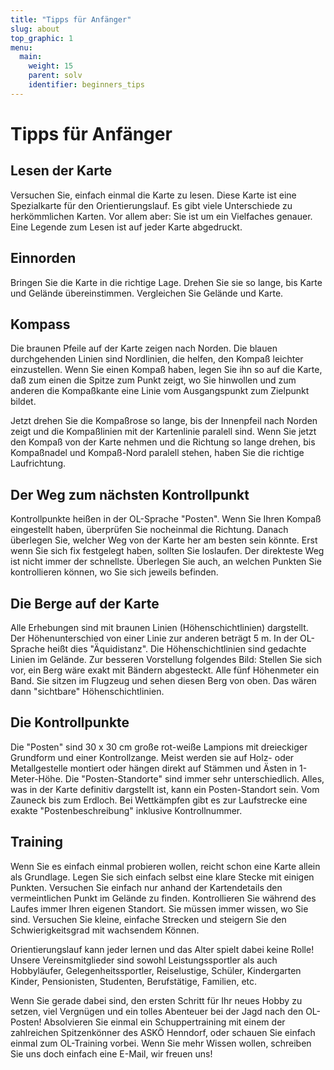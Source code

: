 ```yaml
---
title: "Tipps für Anfänger"
slug: about
top_graphic: 1
menu:
  main:
    weight: 15
    parent: solv
    identifier: beginners_tips
---
```


# Tipps für Anfänger
## Lesen der Karte
Versuchen Sie, einfach einmal die Karte zu lesen. Diese Karte ist eine Spezialkarte für den Orientierungslauf. Es gibt viele Unterschiede zu herkömmlichen Karten. Vor allem aber: Sie ist um ein Vielfaches genauer. Eine Legende zum Lesen ist auf jeder Karte abgedruckt.

## Einnorden
Bringen Sie die Karte in die richtige Lage. Drehen Sie sie so lange, bis Karte und Gelände übereinstimmen. Vergleichen Sie Gelände und Karte.

## Kompass
Die braunen Pfeile auf der Karte zeigen nach Norden. Die blauen durchgehenden Linien sind Nordlinien, die helfen, den Kompaß leichter einzustellen. Wenn Sie einen Kompaß haben, legen Sie ihn so auf die Karte, daß zum einen die Spitze zum Punkt zeigt, wo Sie hinwollen und zum anderen die Kompaßkante eine Linie vom Ausgangspunkt zum Zielpunkt bildet.

Jetzt drehen Sie die Kompaßrose so lange, bis der Innenpfeil nach Norden zeigt und die Kompaßlinien mit der Kartenlinie paralell sind. Wenn Sie jetzt den Kompaß von der Karte nehmen und die Richtung so lange drehen, bis Kompaßnadel und Kompaß-Nord paralell stehen, haben Sie die richtige Laufrichtung.

## Der Weg zum nächsten Kontrollpunkt
Kontrollpunkte heißen in der OL-Sprache "Posten". Wenn Sie Ihren Kompaß eingestellt haben, überprüfen Sie nocheinmal die Richtung. Danach überlegen Sie, welcher Weg von der Karte her am besten sein könnte. Erst wenn Sie sich fix festgelegt haben, sollten Sie loslaufen. Der direkteste Weg ist nicht immer der schnellste. Überlegen Sie auch, an welchen Punkten Sie kontrollieren können, wo Sie sich jeweils befinden.

## Die Berge auf der Karte
Alle Erhebungen sind mit braunen Linien (Höhenschichtlinien) dargstellt. Der Höhenunterschied von einer Linie zur anderen beträgt 5 m. In der OL-Sprache heißt dies "Äquidistanz". Die Höhenschichtlinien sind gedachte Linien im Gelände. Zur besseren Vorstellung folgendes Bild: Stellen Sie sich vor, ein Berg wäre exakt mit Bändern abgesteckt. Alle fünf Höhenmeter ein Band. Sie sitzen im Flugzeug und sehen diesen Berg von oben. Das wären dann "sichtbare" Höhenschichtlinien.

## Die Kontrollpunkte
Die "Posten" sind 30 x 30 cm große rot-weiße Lampions mit dreieckiger Grundform und einer Kontrollzange. Meist werden sie auf Holz- oder Metallgestelle montiert oder hängen direkt auf Stämmen und Ästen in 1-Meter-Höhe. Die "Posten-Standorte" sind immer sehr unterschiedlich. Alles, was in der Karte definitiv dargstellt ist, kann ein Posten-Standort sein. Vom Zauneck bis zum Erdloch. Bei Wettkämpfen gibt es zur Laufstrecke eine exakte "Postenbeschreibung" inklusive Kontrollnummer.

## Training
Wenn Sie es einfach einmal probieren wollen, reicht schon eine Karte allein als Grundlage. Legen Sie sich einfach selbst eine klare Stecke mit einigen Punkten. Versuchen Sie einfach nur anhand der Kartendetails den vermeintlichen Punkt im Gelände zu finden. Kontrollieren Sie während des Laufes immer Ihren eigenen Standort. Sie müssen immer wissen, wo Sie sind. Versuchen Sie kleine, einfache Strecken und steigern Sie den Schwierigkeitsgrad mit wachsendem Können.

Orientierungslauf kann jeder lernen und das Alter spielt dabei keine Rolle! Unsere Vereinsmitglieder sind sowohl Leistungssportler als auch Hobbyläufer, Gelegenheitssportler, Reiselustige, Schüler, Kindergarten Kinder, Pensionisten, Studenten, Berufstätige, Familien, etc. 

Wenn Sie gerade dabei sind, den ersten Schritt für Ihr neues Hobby zu setzen, viel Vergnügen und ein tolles Abenteuer bei der Jagd nach den OL-Posten! Absolvieren Sie einmal ein Schuppertraining mit einem der zahlreichen Spitzenkönner des ASKÖ Henndorf, oder schauen Sie einfach einmal zum OL-Training vorbei. Wenn Sie mehr Wissen wollen, schreiben Sie uns doch einfach eine E-Mail, wir freuen uns!
